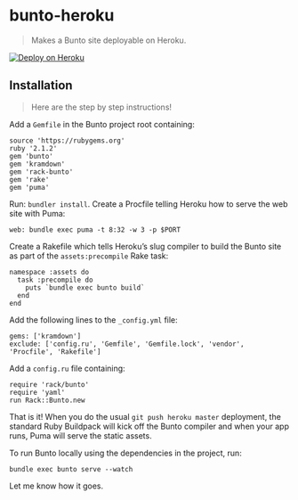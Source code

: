 # bunto-heroku
> Makes a Bunto site deployable on Heroku.

[![Deploy on Heroku](https://www.herokucdn.com/deploy/button.png)](https://heroku.com/deploy)

## Installation
> Here are the step by step instructions!

Add a `Gemfile` in the Bunto project root containing:

    source 'https://rubygems.org'
    ruby '2.1.2'
    gem 'bunto'
    gem 'kramdown'
    gem 'rack-bunto'
    gem 'rake'
    gem 'puma'

Run: `bundler install`.
Create a Procfile telling Heroku how to serve the web site with Puma:

    web: bundle exec puma -t 8:32 -w 3 -p $PORT

Create a Rakefile which tells Heroku’s slug compiler to build the Bunto site as part of the `assets:precompile` Rake task:

    namespace :assets do
      task :precompile do
        puts `bundle exec bunto build`
      end
    end

Add the following lines to the `_config.yml` file:

    gems: ['kramdown']
    exclude: ['config.ru', 'Gemfile', 'Gemfile.lock', 'vendor', 'Procfile', 'Rakefile']

Add a `config.ru` file containing:

    require 'rack/bunto'
    require 'yaml'
    run Rack::Bunto.new

That is it! When you do the usual `git push heroku master` deployment, the standard Ruby Buildpack will kick off the Bunto compiler and when your app runs, Puma will serve the static assets.

To run Bunto locally using the dependencies in the project, run:

    bundle exec bunto serve --watch

Let me know how it goes.

